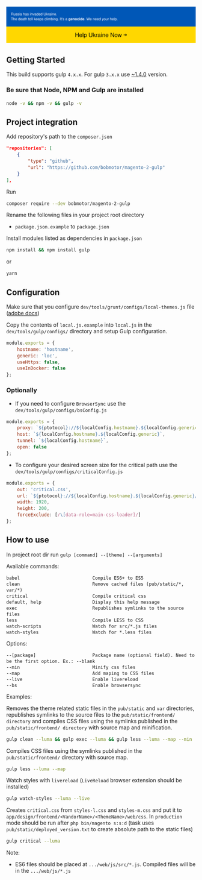 [![Stand With Ukraine](https://raw.githubusercontent.com/vshymanskyy/StandWithUkraine/main/banner2-direct.svg)](https://stand-with-ukraine.pp.ua)

## Getting Started

This build supports gulp `4.x.x`.
For gulp `3.x.x` use [~1.4.0](https://github.com/bobmotor/magento-2-gulp/tree/v1.4.1) version.

### Be sure that Node, NPM and Gulp are installed

```bash
node -v && npm -v && gulp -v
```

## Project integration

Add repository's path to the `composer.json`

```json
"repositories": [
    {
        "type": "github",
        "url": "https://github.com/bobmotor/magento-2-gulp"
    }
],
```

Run

```bash
composer require --dev bobmotor/magento-2-gulp
```

Rename the following files in your project root directory

* `package.json.example` to `package.json`

Install modules listed as dependencies in `package.json`

```bash
npm install && npm install gulp
```
or
```bash
yarn
```

## Configuration

Make sure that you configure `dev/tools/grunt/configs/local-themes.js` file ([adobe docs](https://developer.adobe.com/commerce/frontend-core/guide/tools/grunt/#configuration-file))

Copy the contents of `local.js.example` into `local.js` in the `dev/tools/gulp/configs/` directory and setup Gulp configuration.

```javascript
module.exports = {
    hostname: 'hostname',
    generic: 'loc',
    useHttps: false,
    useInDocker: false
};
```

### Optionally

* If you need to configure `BrowserSync` use the `dev/tools/gulp/configs/bsConfig.js`

```javascript
module.exports = {
    proxy: `${ptotocol}://${localConfig.hostname}.${localConfig.generic}/`,
    host: `${localConfig.hostname}.${localConfig.generic}`,
    tunnel: `${localConfig.hostname}`,
    open: false
};
```

* To configure your desired screen size for the critical path use the `dev/tools/gulp/configs/criticalConfig.js`

```javascript
module.exports = {
    out: 'critical.css',
    url: `${ptotocol}://${localConfig.hostname}.${localConfig.generic}/`,
    width: 1920,
    height: 200,
    forceExclude: [/\[data-role=main-css-loader]/]
};
```

## How to use

In project root dir run `gulp [command] --[theme] --[arguments]`

Avaliable commands:

```
babel                           Compile ES6+ to ES5
clean                           Remove cached files (pub/static/*, var/*)
critical                        Compile critical css
default, help                   Display this help message
exec                            Republishes symlinks to the source files
less                            Compile LESS to CSS
watch-scripts                   Watch for src/*.js files
watch-styles                    Watch for *.less files
```

Options:

```
--[package]                     Package name (optional field). Need to be the first option. Ex.: --blank
--min                           Minify css files
--map                           Add maping to CSS files
--live                          Enable livereload
--bs                            Enable browsersync
```

Examples:

Removes the theme related static files in the `pub/static` and `var` directories, republishes symlinks to the source files to the `pub/static/frontend/ directory` and compiles CSS files using the symlinks published in the `pub/static/frontend/ directory` with source map and minification.
```bash
gulp clean --luma && gulp exec --luma && gulp less --luma --map --min
```
Compiles CSS files using the symlinks published in the `pub/static/frontend/` directory with source map.
```bash
gulp less --luma --map
```
Watch styles with `livereload` (`LiveReload` browser extension should be installed)
```bash
gulp watch-styles --luma --live
```
Creates `critical.css` from `styles-l.css` and `styles-m.css` and put it to `app/design/frontend/<VandorName>/<ThemeName>/web/css`.
In `production` mode should be run after `php bin/magento s:s:d` (task uses `pub/static/deployed_version.txt` to create absolute path to the static files)
```bash
gulp critical --luma
```

Note:

* ES6 files should be placed at `.../web/js/src/*.js`. Compiled files will be in the `.../web/js/*.js`
